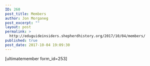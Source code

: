 ```yaml
---
ID: 260
post_title: Members
author: Jon Morganeg
post_excerpt: ""
layout: post
permalink: >
  http://eduguideinsiders.shepherdhistory.org/2017/10/04/members/
published: true
post_date: 2017-10-04 19:09:30
---
```

[ultimatemember form_id=253]